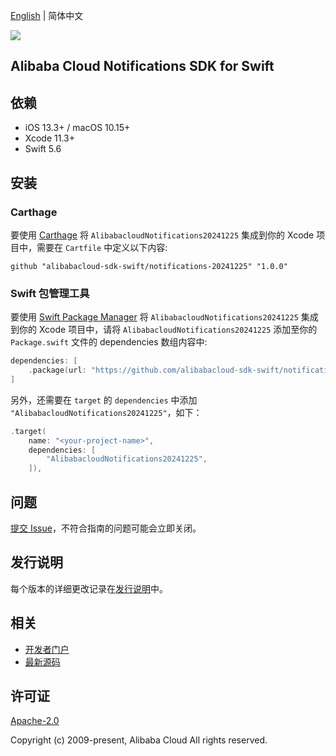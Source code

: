 [English](README.md) | 简体中文

![](https://aliyunsdk-pages.alicdn.com/icons/AlibabaCloud.svg)

## Alibaba Cloud Notifications SDK for Swift

## 依赖

- iOS 13.3+ / macOS 10.15+
- Xcode 11.3+
- Swift 5.6

## 安装

### Carthage

要使用 [Carthage](https://github.com/Carthage/Carthage) 将 `AlibabacloudNotifications20241225` 集成到你的 Xcode 项目中，需要在 `Cartfile` 中定义以下内容:

```ogdl
github "alibabacloud-sdk-swift/notifications-20241225" "1.0.0"
```

### Swift 包管理工具

要使用 [Swift Package Manager](https://swift.org/package-manager/) 将 `AlibabacloudNotifications20241225` 集成到你的 Xcode 项目中，请将 `AlibabacloudNotifications20241225` 添加至你的 `Package.swift` 文件的 dependencies 数组内容中:

```swift
dependencies: [
    .package(url: "https://github.com/alibabacloud-sdk-swift/notifications-20241225.git", from: "1.0.0")
]
```

另外，还需要在 `target` 的 `dependencies` 中添加 `"AlibabacloudNotifications20241225"`，如下：

```swift
.target(
    name: "<your-project-name>",
    dependencies: [
        "AlibabacloudNotifications20241225",
    ]),
```

## 问题

[提交 Issue](https://github.com/alibabacloud-sdk-swift/notifications-20241225/issues/new)，不符合指南的问题可能会立即关闭。

## 发行说明

每个版本的详细更改记录在[发行说明](./ChangeLog.txt)中。

## 相关

* [开发者门户](https://next.api.aliyun.com/home)
* [最新源码](https://github.com/alibabacloud-sdk-swift/notifications-20241225)

## 许可证

[Apache-2.0](http://www.apache.org/licenses/LICENSE-2.0)

Copyright (c) 2009-present, Alibaba Cloud All rights reserved.
